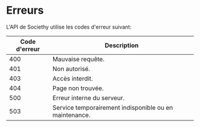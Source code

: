 # Erreurs

L'API de Societhy utilise les codes d'erreur suivant:

Code d'erreur | Description
---------- | -------
400 | Mauvaise requête.
401 | Non autorisé.
403 | Accès interdit.
404 | Page non trouvée.
500 | Erreur interne du serveur.
503 | Service temporairement indisponible ou en maintenance.
